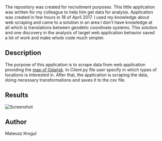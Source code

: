 The repository was created for recruitment purposes. This little application was written for my colleague to help him get data for analysis. Application was created in few hours in 18 of April 2017. I used my knowledge about web scraping and came to a solution in an area I don't have knowledge at all which is translations between geodetic coordinate systems. This solution and one discovery in the analysis of target web application behavior saved a lot of work and make whole code much simpler.

## Description
The purpose of this application is to scrape data from web application providing the [map of Gdańsk](http://mapa.gdansk.gda.pl/ipg/app/index). In Client.py file user specify in which types of locations is interested in. After that, the application is scraping the data, doing necessary transformations and saves it to the csv file.

## Results
![Screenshot](https://cloud.githubusercontent.com/assets/24795433/25765413/408ae7fe-31ed-11e7-97e8-069cbc6d5be0.jpg)

## Author
Mateusz Krogul

